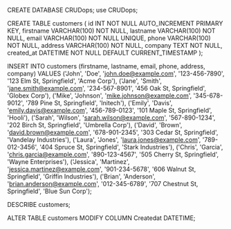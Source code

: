 CREATE DATABASE CRUDops;
use CRUDops;

CREATE TABLE customers (
id INT NOT NULL AUTO_INCREMENT PRIMARY KEY,
firstname VARCHAR(100) NOT NULL,
lastname VARCHAR(100) NOT NULL,
email VARCHAR(100) NOT NULL UNIQUE,
phone VARCHAR(100) NOT NULL,
address VARCHAR(100) NOT NULL,
company TEXT NOT NULL,
created_at DATETIME NOT NULL DEFAULT CURRENT_TIMESTAMP
);

INSERT INTO customers (firstname, lastname, email, phone, address, company) VALUES
('John', 'Doe', 'john.doe@example.com', '123-456-7890', '123 Elm St, Springfield', 'Acme Corp'),
('Jane', 'Smith', 'jane.smith@example.com', '234-567-8901', '456 Oak St, Springfield', 'Globex Corp'),
('Mike', 'Johnson', 'mike.johnson@example.com', '345-678-9012', '789 Pine St, Springfield', 'Initech'),
('Emily', 'Davis', 'emily.davis@example.com', '456-789-0123', '101 Maple St, Springfield', 'Hooli'),
('Sarah', 'Wilson', 'sarah.wilson@example.com', '567-890-1234', '202 Birch St, Springfield', 'Umbrella Corp'),
('David', 'Brown', 'david.brown@example.com', '678-901-2345', '303 Cedar St, Springfield', 'Vandelay Industries'),
('Laura', 'Jones', 'laura.jones@example.com', '789-012-3456', '404 Spruce St, Springfield', 'Stark Industries'),
('Chris', 'Garcia', 'chris.garcia@example.com', '890-123-4567', '505 Cherry St, Springfield', 'Wayne Enterprises'),
('Jessica', 'Martinez', 'jessica.martinez@example.com', '901-234-5678', '606 Walnut St, Springfield', 'Griffin Industries'),
('Brian', 'Anderson', 'brian.anderson@example.com', '012-345-6789', '707 Chestnut St, Springfield', 'Blue Sun Corp');

DESCRIBE customers;

ALTER TABLE customers MODIFY COLUMN Createdat DATETIME;
